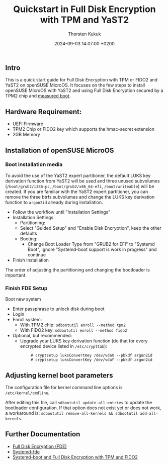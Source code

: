 ﻿---
layout: post
title:  "Quickstart in Full Disk Encryption with TPM and YaST2"
date:   2024-09-03 14:07:00 +0200
author: Thorsten Kukuk
---

## Intro

This is a quick start guide for Full Disk Encryption with TPM or FIDO2 and
YaST2 on openSUSE MicroOS. It focuses on the few steps to
install openSUSE MicroOS with YaST2 and using Full Disk Encryption
secured by a TPM2 chip and [measured boot](https://en.opensuse.org/Portal:MicroOS/RemoteAttestation#Measured_boot).

## Hardware Requirement:
- UEFI Firmware
- TPM2 Chip or FIDO2 key which supports the hmac-secret extension
- 2GB Memory

## Installation of openSUSE MicroOS

### Boot installation media

To avoid the use of the YaST2 expert partitioner, the default LUKS key
derivation function from YaST2 will be used and three unused subvolumes
(`/boot/grub2/i386-pc`, `/boot/grub2/x86_64-efi`, `/boot/writeable`) will
be created.
If you are familiar with the YaST2 expert partitioner, you can remove the
three btrfs subvolumes and change the LUKS key derivation function to
`argon2id` already during installation.

* Follow the workflow until "Installation Settings"
* Installation Settings:
  *  Partitioning:
    * Select "Guided Setup" and "Enable Disk Encryption", keep the other defaults
  * Booting:
    * Change Boot Loader Type from "GRUB2 for EFI" to "Systemd Boot", ignore "Systemd-boot support is work in progress" and continue
* Finish Installation

The order of adjusting the partitioning and changing the bootloader is important.

### Finish FDE Setup

Boot new system
* Enter passphrase to unlock disk during boot
* Login
* Enroll system:
  * With TPM2 chip: `sdbootutil enroll --method tpm2`
  * With FIDO2 key: `sdbootutil enroll --method fido2`
* Optional, but recommended:
  * Upgrade your LUKS key derivation function (do that for every encrypted device listed in `/etc/crypttab`):
  ```
          # cryptsetup luksConvertKey /dev/vdaX --pbkdf argon2id
          # cryptsetup luksConvertKey /dev/vdaY --pbkdf argon2id
  ```

## Adjusting kernel boot parameters

The configuration file for kernel command line options is `/etc/kernel/cmdline`.

After editing this file, call `sdbootutil update-all-entries` to update the
bootloader configuration. If that option does not exist yet or does not work,
a workaround is: `sdbootutil remove-all-kernels && sdbootutil add-all-kernels`.

## Further Documentation

* [Full Disk Encryption (FDE)](https://en.opensuse.org/Portal:MicroOS/FDE)
* [Systemd-fde](https://en.opensuse.org/Systemd-fde)
* [Systemd-boot and Full Disk Encryption with TPM and FIDO2](https://microos.opensuse.org/blog/2023-12-20-sdboot-fde/)

